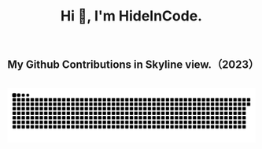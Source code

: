 <h1 align="center">Hi 👋, I'm HideInCode. </h1>
<br/>
 <h2>My Github Contributions in Skyline view.（2023） </h1> 
 <a href="https://skyline.github.com/Hosh666888/2023"></a> 
<br/>
<picture>
  <source media="(prefers-color-scheme: dark)" srcset="https://raw.githubusercontent.com/Hosh666888/Hosh666888/output/github-contribution-grid-snake-dark.svg">
  <source media="(prefers-color-scheme: light)" srcset="https://raw.githubusercontent.com/Hosh666888/Hosh666888/output/github-contribution-grid-snake.svg">
  <img alt="github contribution grid snake animation" src="https://raw.githubusercontent.com/Hosh666888/Hosh666888/output/github-contribution-grid-snake.svg">
</picture>
